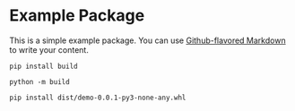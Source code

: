# Example Package

This is a simple example package. You can use
[Github-flavored Markdown](https://guides.github.com/features/mastering-markdown/)
to write your content.
```
pip install build

python -m build

pip install dist/demo-0.0.1-py3-none-any.whl

```



